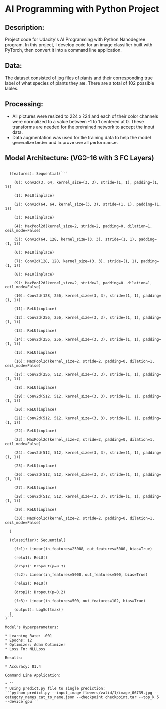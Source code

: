 # AI Programming with Python Project

## Description:
Project code for Udacity's AI Programming with Python Nanodegree program. In this project, I develop code for an image classifier built with PyTorch, then convert it into a command line application. 

## Data:
The dataset consisted of jpg files of plants and their corresponding true label of what species of plants they are. There are a total of 102 possible lables. 

## Processing:

* All pictures were resized to 224 x 224 and each of their color channels were normalized to a value between -1 to 1 centered at 0. These transforms are needed for the pretrained network to accept the input data.
* Data augmentation was used for the training data to help the model generalize better and improve overall performance. 

## Model Architecture: (VGG-16 with 3 FC Layers)

```VGG(

  (features): Sequential(```
  
    (0): Conv2d(3, 64, kernel_size=(3, 3), stride=(1, 1), padding=(1, 1))
    
    (1): ReLU(inplace)
    
    (2): Conv2d(64, 64, kernel_size=(3, 3), stride=(1, 1), padding=(1, 1))
    
    (3): ReLU(inplace)
    
    (4): MaxPool2d(kernel_size=2, stride=2, padding=0, dilation=1, ceil_mode=False)
    
    (5): Conv2d(64, 128, kernel_size=(3, 3), stride=(1, 1), padding=(1, 1))
    
    (6): ReLU(inplace)
    
    (7): Conv2d(128, 128, kernel_size=(3, 3), stride=(1, 1), padding=(1, 1))
    
    (8): ReLU(inplace)
    
    (9): MaxPool2d(kernel_size=2, stride=2, padding=0, dilation=1, ceil_mode=False)
    
    (10): Conv2d(128, 256, kernel_size=(3, 3), stride=(1, 1), padding=(1, 1))
    
    (11): ReLU(inplace)
    
    (12): Conv2d(256, 256, kernel_size=(3, 3), stride=(1, 1), padding=(1, 1))
    
    (13): ReLU(inplace)
    
    (14): Conv2d(256, 256, kernel_size=(3, 3), stride=(1, 1), padding=(1, 1))
    
    (15): ReLU(inplace)
    
    (16): MaxPool2d(kernel_size=2, stride=2, padding=0, dilation=1, ceil_mode=False)
    
    (17): Conv2d(256, 512, kernel_size=(3, 3), stride=(1, 1), padding=(1, 1))
    
    (18): ReLU(inplace)
    
    (19): Conv2d(512, 512, kernel_size=(3, 3), stride=(1, 1), padding=(1, 1))
    
    (20): ReLU(inplace)
    
    (21): Conv2d(512, 512, kernel_size=(3, 3), stride=(1, 1), padding=(1, 1))
    
    (22): ReLU(inplace)
    
    (23): MaxPool2d(kernel_size=2, stride=2, padding=0, dilation=1, ceil_mode=False)
    
    (24): Conv2d(512, 512, kernel_size=(3, 3), stride=(1, 1), padding=(1, 1))
    
    (25): ReLU(inplace)
    
    (26): Conv2d(512, 512, kernel_size=(3, 3), stride=(1, 1), padding=(1, 1))
    
    (27): ReLU(inplace)
    
    (28): Conv2d(512, 512, kernel_size=(3, 3), stride=(1, 1), padding=(1, 1))
    
    (29): ReLU(inplace)
    
    (30): MaxPool2d(kernel_size=2, stride=2, padding=0, dilation=1, ceil_mode=False)
    
  )
  
  (classifier): Sequential(
  
    (fc1): Linear(in_features=25088, out_features=5000, bias=True)
    
    (relu1): ReLU()
    
    (drop1): Dropout(p=0.2)
    
    (fc2): Linear(in_features=5000, out_features=500, bias=True)
    
    (relu2): ReLU()
    
    (drop2): Dropout(p=0.2)
    
    (fc3): Linear(in_features=500, out_features=102, bias=True)
    
    (output): LogSoftmax()
  )
)```

Model's Hyperparameters:

* Learning Rate: .001
* Epochs: 12
* Optimizer: Adam Optimizer
* Loss Fn: NLLLoss

Results:

* Accuracy: 81.4

Command Line Application:

* ``
* Using predict.py file to single prediction:
```python predict.py --input_image flowers/valid/1/image_06739.jpg --category_names cat_to_name.json --checkpoint checkpoint.tar --top_k 5 --device gpu```



